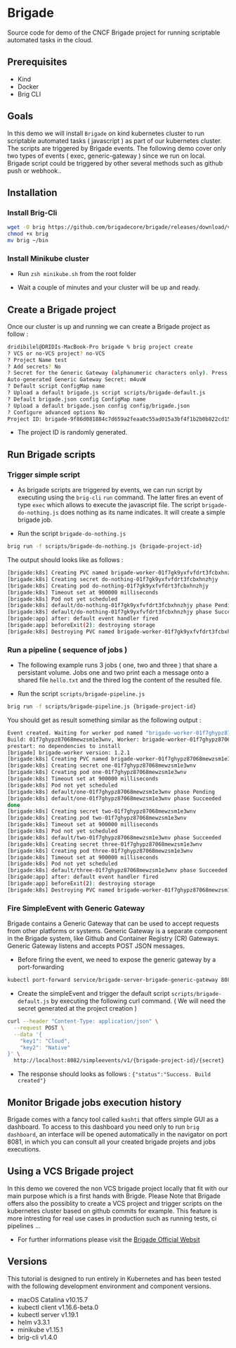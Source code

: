 # Brigade

Source code for demo of the CNCF Brigade project for running scriptable automated tasks in the cloud.

## Prerequisites

- Kind
- Docker
- Brig CLI

## Goals

In this demo we will install `Brigade` on kind kubernetes cluster to run scriptable automated tasks ( javascript ) as part of our kubernetes cluster. The scripts are triggered by Brigade events. The following demo cover only two types of events ( exec, generic-gateway ) since we run on local. Brigade script could be triggered by other several methods such as github push or webhook..

## Installation

### Install Brig-Cli

```bash
wget -O brig https://github.com/brigadecore/brigade/releases/download/v1.4.0/brig-darwin-amd64
chmod +x brig
mv brig ~/bin
```

### Install Minikube cluster 

- Run `zsh minikube.sh`  from the root folder

- Wait a couple of minutes and your cluster will be up and ready.

## Create a Brigade project

Once our cluster is up and running we can create a Brigade project as follow :

```bash
dridibilel@DRIDIs-MacBook-Pro brigade % brig project create
? VCS or no-VCS project? no-VCS
? Project Name test
? Add secrets? No
? Secret for the Generic Gateway (alphanumeric characters only). Press Enter if you want it to be auto-generated 
Auto-generated Generic Gateway Secret: m4uvW
? Default script ConfigMap name 
? Upload a default brigade.js script scripts/brigade-default.js
? Default brigade.json config ConfigMap name 
? Upload a default brigade.json config config/brigade.json
? Configure advanced options No
Project ID: brigade-9f86d081884c7d659a2feaa0c55ad015a3bf4f1b2b0b822cd15d6c
```

- The project ID is randomly generated.

## Run Brigade scripts

### Trigger simple script

- As brigade scripts are triggered by events, we can run script by executing using the `brig-cli` `run` command. The latter fires an event of type `exec` which allows to execute the javascript file.
The script `brigade-do-nothing.js` does nothing as its name indicates. It will create a simple brigade job.  

- Run the script `brigade-do-nothing.js`

```bash
brig run -f scripts/brigade-do-nothing.js {brigade-project-id}
```

The output should looks like as follows : 

```bash
[brigade:k8s] Creating PVC named brigade-worker-01f7gk9yxfvfdrt3fcbxhnzhjy
[brigade:k8s] Creating secret do-nothing-01f7gk9yxfvfdrt3fcbxhnzhjy
[brigade:k8s] Creating pod do-nothing-01f7gk9yxfvfdrt3fcbxhnzhjy
[brigade:k8s] Timeout set at 900000 milliseconds
[brigade:k8s] Pod not yet scheduled
[brigade:k8s] default/do-nothing-01f7gk9yxfvfdrt3fcbxhnzhjy phase Pending
[brigade:k8s] default/do-nothing-01f7gk9yxfvfdrt3fcbxhnzhjy phase Succeeded
[brigade:app] after: default event handler fired
[brigade:app] beforeExit(2): destroying storage
[brigade:k8s] Destroying PVC named brigade-worker-01f7gk9yxfvfdrt3fcbxhnzhjy
```

### Run a pipeline ( sequence of jobs )  

- The following example runs 3 jobs ( one, two and three ) that share a persistant volume. Jobs one and two print each a message 
onto a shared file `hello.txt` and the thired log the content of the resulted file. 

- Run the script `scripts/brigade-pipeline.js`

```bash
brig run -f scripts/brigade-pipeline.js {brigade-project-id}
```

You should get as result something similar as the following output : 

```bash
Event created. Waiting for worker pod named "brigade-worker-01f7ghypz87068mewzsm1e3wnv".
Build: 01f7ghypz87068mewzsm1e3wnv, Worker: brigade-worker-01f7ghypz87068mewzsm1e3wnv
prestart: no dependencies to install
[brigade] brigade-worker version: 1.2.1
[brigade:k8s] Creating PVC named brigade-worker-01f7ghypz87068mewzsm1e3wnv
[brigade:k8s] Creating secret one-01f7ghypz87068mewzsm1e3wnv
[brigade:k8s] Creating pod one-01f7ghypz87068mewzsm1e3wnv
[brigade:k8s] Timeout set at 900000 milliseconds
[brigade:k8s] Pod not yet scheduled
[brigade:k8s] default/one-01f7ghypz87068mewzsm1e3wnv phase Pending
[brigade:k8s] default/one-01f7ghypz87068mewzsm1e3wnv phase Succeeded
done         
[brigade:k8s] Creating secret two-01f7ghypz87068mewzsm1e3wnv
[brigade:k8s] Creating pod two-01f7ghypz87068mewzsm1e3wnv
[brigade:k8s] Timeout set at 900000 milliseconds
[brigade:k8s] Pod not yet scheduled
[brigade:k8s] default/two-01f7ghypz87068mewzsm1e3wnv phase Succeeded
[brigade:k8s] Creating secret three-01f7ghypz87068mewzsm1e3wnv
[brigade:k8s] Creating pod three-01f7ghypz87068mewzsm1e3wnv
[brigade:k8s] Timeout set at 900000 milliseconds
[brigade:k8s] Pod not yet scheduled
[brigade:k8s] default/three-01f7ghypz87068mewzsm1e3wnv phase Succeeded
[brigade:app] after: default event handler fired
[brigade:app] beforeExit(2): destroying storage
[brigade:k8s] Destroying PVC named brigade-worker-01f7ghypz87068mewzsm1e3wnv
```

### Fire SimpleEvent with Generic Gateway

Brigade contains a Generic Gateway that can be used to accept requests from other platforms or systems. Generic Gateway is a separate component in the Brigade system, like Github and Container Registry (CR) Gateways.
Generic Gateway listens and accepts POST JSON messages. 

- Before firing the event, we need to expose the generic gateway by a port-forwarding

```bash
kubectl port-forward service/brigade-server-brigade-generic-gateway 8082:8081
```

- Create the simpleEvent and trigger the default script `scripts/brigade-default.js` by executing the following curl command. ( We will need the secret generated at the project creation )
  
```bash
curl --header "Content-Type: application/json" \
  --request POST \
  --data '{
    "key1": "Cloud",
    "key2": "Native"
}' \
  http://localhost:8082/simpleevents/v1/{brigade-project-id}/{secret}
```

- The response should looks as follows : `{"status":"Success. Build created"}`

## Monitor Brigade jobs execution history

Brigade comes with a fancy tool called `kashti` that offers simple GUI as a dashboard. To access to this dashboard you
need only to run `brig dashboard`, an interface will be opened automatically in the navigator on port 8081, in which you can
consult all your created brigade projets and jobs executions.

## Using a VCS Brigade project

In this demo we covered the non VCS brigade project locally that fit with our main purpose which is a first hands with Brigde.
Please Note that Brigade offers also the possiblity to create a VCS project and trigger scripts on the kubernetes cluster based on github commits for example. This feature is more intresting for real use cases in production such as running tests, ci pipelines ...

- For further informations please visit the [Brigade Official Websit](https://docs.brigade.sh/intro/tutorial03/)

## Versions

This tutorial is designed to run entirely in Kubernetes and has been tested with the following development environment and component versions.

- macOS Catalina v10.15.7
- kubectl client v1.16.6-beta.0
- kubectl server v1.19.1
- helm v3.3.1
- minikube v1.15.1
- brig-cli v1.4.0